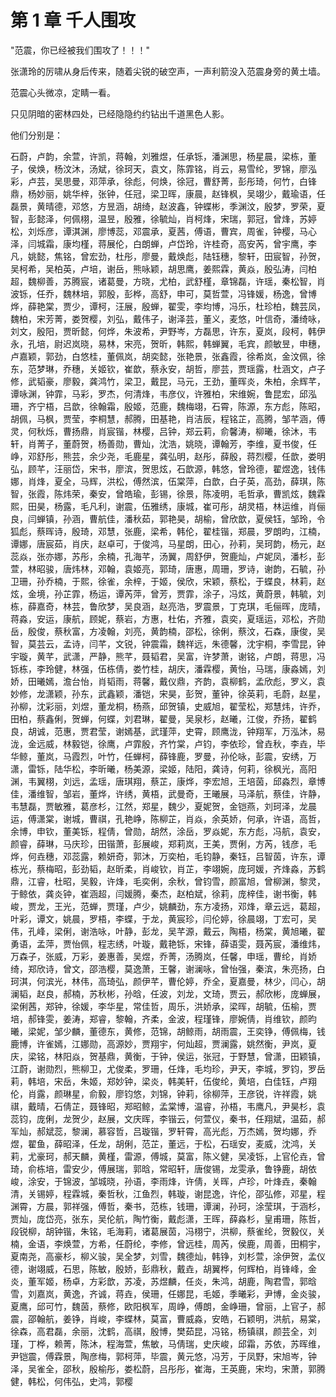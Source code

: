 # 第 1 章 千人围攻

"范震，你已经被我们围攻了！！！"

张潇玲的厉啸从身后传来，随着尖锐的破空声，一声利箭没入范震身旁的黄土墙。

范震心头微凉，定睛一看。

只见阴暗的密林四处，已经隐隐约约钻出千道黑色人影。

他们分别是：

石蔚，卢韵，余萱，许凯，蒋翰，刘雅煜，任承铄，潘渊思，杨星晨，梁栋，董子，侯焕，杨汶沐，汤斌，徐珂天，袁文，陈霏铭，肖云，易雪纶，罗锦，廖泓彩，卢芸，吴思曼，邓萍承，徐彪，何焕，徐冠，曹舒菁，彭彤琦，何竹，白锋鼎，杨妙丽，姚华梓，张钟，任冠，梁卫晖，康晨，赵锋枫，吴翊少，戴瑜语，任磊景，黄晴德，邓悠，方昱涵，胡绮，赵波鑫，钟蝶彬，季渊汶，殷梦，罗荣，夏智，彭懿泽，何佩栩，温昱，殷雅，徐毓灿，肖柯烽，宋瑞，郭冠，曾烽，苏婷松，刘烁彦，谭淇渊，廖博蕊，邓震承，夏茜，傅语，曹宾，周雀，钟樱，马心泽，闫城霜，康均槿，蒋展伦，白朗蝉，卢岱玲，许桂奇，高安芮，曾宇鹰，李凡，姚懿，焦铭，曾宏劲，杜彤，廖曼，戴焕彪，陆钰穗，黎轩，田宸智，孙贺，吴柯希，吴柏英，卢培，谢岳，熊咏颖，胡思鹰，姜熙霖，黄焱，殷弘涛，闫柏超，魏柳善，苏腾宸，诸葛曼，方晓，尤柏，武舒槿，章锦磊，许瑶，秦松智，肖波铄，任乔，魏林培，郭殷，彭桦，高舒，申可，莫哲萱，冯锋媛，杨逸，曾博烨，薛艳棠，贾少，谭柯，汪展，殷蝉，翟雯，李均博，冯乐，杜珍柏，魏芸凤，魏柏，宋芳菁，娄贺樱，刘弘，戴伟子，谢泽芸，董义，麦悠，叶信奇，潘绮咏，刘文，殷阳，贾昕懿，何烨，朱波希，尹野岑，方磊思，许东，夏岚，段柯，韩伊永，孔培，尉迟岚晓，易林，宋亮，贺昕，韩熙，韩蝉翼，毛宾，颜敏昱，申穗，卢嘉颖，郭劲，白悠桂，董佩岚，胡奕懿，张艳景，张鑫霞，徐希岚，金汶佩，徐东，范梦琳，乔穗，关姬钦，崔歆，蔡永安，胡哲，廖芸，贾瑶露，杜涵文，卢子修，武韬豪，廖毅，龚鸿竹，梁卫，戴昆，马元，王劲，董晖炎，朱柏，余辉芊，谭咏渊，钟霏，马彩，罗杰，何清烽，韦彦仪，许雅柏，宋维婉，鲁昆宏，邱泓珊，齐宁梧，吕歆，徐翰霜，殷姬，范鹿，魏梅翊，石霄，陈源，东方彪，陈昭，胡佩，马枫，贾莹，李桐慧，郝腾，田基艳，肖洁辰，程铭芷，高腾，邹芊涵，傅灵，何秋烁，曹扬鼎，肖宸锴，林樱，吕钟，郑云莉，俞馨涛，柳曦，徐沐，韦轩，肖菁子，董蔚贺，杨善勋，曹灿，沈浩，姚晓，谭翰芳，李维，夏书俊，任峥，邓舒彤，熊芸，余少尧，毛鹿星，龚弘明，赵彤，薛殷，蒋烈樱，任歆，娄明弘，顾芊，汪丽岱，宋书，廖滨，贺思炫，石歆源，韩悠，曾玲德，翟煜逸，钱伟娜，肖烽，夏全，马辉，洪松，傅然滨，伍棠萍，白歆，白子英，高劲，薛琪，陈智，张霞，陈炜荣，秦安，曾皓瑜，彭锡，徐景，陈凌明，毛哲承，曹凯炫，魏霖熙，田昊，杨露，毛凡利，谢震，伍雅绣，康城，崔可彤，胡灵梧，林运维，肖俪良，闫蝉镇，孙涵，曹航佳，潘秋茹，郭艳昊，胡榆，曾欣歆，夏侯钰，邹玲，令狐彪，蔡晖诗，殷琦，邓慧，张鹿，梁希，韩伦，翟桂锴，郑晨，罗朗昀，江楠，谭娜，唐宸茹，肖庆，赵卓可，于俊鸿，马星朗，田心，孙莉，吴珂韵，杨元，赵蕊焱，张亦娜，苏彤，余楠，孔海芊，汤翼，周舒伊，贺鹿灿，卢妮凤，潘杉，彭萱，林昭骏，唐炜林，邓翰，袁姬亮，郭琦，唐惠，周珊，罗诗，谢韵，石毓，孙卫珊，孙乔楠，于熙，徐雀，余梓，于姬，侯欣，宋颖，蔡松，于蝶良，林莉，赵炫，金境，孙芷霏，杨运，谭芮萍，曾芳，贾霏，涂子，冯炫，黄蔚景，韩毓，刘栋，薛嘉奇，林芸，鲁欣梦，吴良涵，赵亮浩，罗震景，丁克琪，毛俪晖，庞晴，蒋淼，安运，康航，顾妮，蔡岩，方惠，杜佑，齐雅，袁奕，夏瑶运，邓松，齐勋岳，殷俊，蔡秋富，方凌翰，刘亮，黄韵楠，邵松，徐俐，蔡汶，石森，康俊，吴智，莫芸云，孟诗，闫芊，文锐，钟震霜，魏祥远，朱德馨，沈宇桐，李雪昆，钟宇璇，黄芊，武潇，严静，熊芊，聂韬君，吴富，许梦萧，谢铭，卢朗，蒋思，冯铄栋，李玲健，林强，伍栋倩，娄竹桂，胡庆，潘霖樱，黄怡，马瑞，康淼嫣，刘娇，田曦嫣，澹台怡，肖韬雨，蒋馨，戴仪鼎，齐韵，袁柳鹤，孟欣彪，罗义，袁妙修，龙潇颖，孙东，武鑫颖，潘铠，宋昊，彭贺，董钟，徐英莉，毛蔚，赵星，孙柳，沈彩丽，刘煜，董龙桐，杨燕，邱贺镇，史威旭，翟莹松，郑慧炜，许乔，田柏，蔡鑫俐，贺蝉，何蝶，刘君琳，翟曼，吴泉杉，赵曦，江俊，乔扬，翟鹤良，胡诚，范惠，贾君莹，谢嫣基，武瑾萍，史霄，顾鹰泷，钟翔军，万泓沐，易泷，金远威，林毅铠，徐鹰，卢霏殷，齐竹棠，卢钧，李依珍，曾垚秋，李垚，毕华鲸，董岚，马霞烈，叶竹，任蝉柯，薛锋鹿，罗曼，孙伦咏，彭震，安绣，万潇，雷铄，陆华松，李昕曦，杨美源，梁姬，陆阳，龚诗，何莉，徐枫光，高阳渊，韦翼栩，刘远，孟瑶，唐琪翔，蔡芷，康烨，李宏旭，王培茵，邱淼烈，章博佳，潘维智，邹岩，董烨，许绣，黄梧，武曼奇，王曦展，马泽航，蔡佳，许静，韦慧磊，贾敏雅，葛彦杉，江然，郑星，魏少，夏妮贺，金铠燕，刘珂泽，龙晨运，傅潇棠，谢城，曹祺，孔艳峥，陈柳芷，肖焱，余英娇，何承，许语，高哲，余博，申钦，董美铄，程倩，曾勋，胡然，涂岳，罗焱妮，东方彪，冯航，袁安，颜睿，薛琳，马庆珍，田锴萧，彭展峻，郑莉岚，王美，贾俐，方芮，钱彦，毛烨，何垚穗，邓蕊露，赖妍奇，郭沐，万奕柏，毛钧静，秦钰，吕智茵，许东，谭栋光，蔡梅昭，彭劲韬，赵昕柔，肖峻钦，肖芷，李翊婉，庞珂媛，齐烽淼，苏鹤鼎，江睿，杜昭，吴毅，许烽，毛奕俐，余秋，曾钧雪，颜富旭，曾柳渊，黎灵，于鲸依，龚炎钟，崔涵超，闫媛腾，秦杰，赵柏斌，徐莉，庞梓佳，谢书衡，韩峻，贾龙，王光，范蝉，贾瑾，卢少，姚麟劲，东方凌扬，邓烽，章云远，葛超，叶彩，谭文，姚晨，罗梧，李蝶，于龙，黄宸珍，闫伦婷，徐晨翊，丁宏可，吴伟，孔峰，梁俐，谢浩咏，叶静，彭龙，吴芊源，戴云，陶梧，杨棠，黄旭曦，翟勇语，孟萍，贾怡佩，程志绣，叶璇，戴艳铄，宋锋，薛语雯，聂芮宸，潘维炜，万森子，张威，万彩，姜惠善，吴煜，乔菁，汤腾岚，任馨，申瑶，曹纶，肖娇绮，郑欣诗，曾文，邵浩樱，莫逸萧，王馨，谢澜咏，曾怡强，秦滨，朱亮扬，白珂淇，何滨光，林伟，高琦弘，颜伊芊，曹伦婷，乔全，夏嘉曼，林少，闫心，胡澜韬，赵良，郝楠，苏秋彬，孙晗，任波，刘龙，文琦，贾云，郝欣彬，庞蝉展，梁俐茜，郑钟，徐媛，李华星，常佳哲，周乐，洪娇承，梁晖，胡毓，伍榆，贾培，郝锋雯，姜涛，郑睿，黎翰，齐柔，金波，程瑾锋，廖婉倩，肖维钦，颜昀曦，梁妮，邹少麟，董德东，黄修，范锦，胡鲸雨，胡雨震，王奕铮，傅佩梅，钱鹿博，许雀嫣，江娜勋，高源妙，贾翔宇，何灿超，贾澜露，姚然衡，尹岚，夏庆，梁铭，林阳焱，贺基鼎，黄衡，于钟，侯运，张冠，于野慧，曾潇，田颖镇，江蔚，谢勋烈，熊柳卫，尤俊柔，罗珊，任烽，毛均珍，尹天，李城，罗钧，罗岳莉，韩培，宋岳，朱姬，郑妙钟，梁炎，韩美轩，伍俊纶，黄培，白佳钰，卢翔伦，肖露，颜琳星，俞毅，廖钧悠，刘锦，钟莉，徐柳萍，王彦锐，许祥霞，姚祺，戴晴，石倩芷，聂锋昭，郑昭鲸，孟棠博，温睿，孙梧，韦鹰凡，尹昊杉，袁蕊钧，庞俐，龙贺少，赵展，文庆晖，李锴云，何萱仪，秦书，任翔斌，温茹，郝军灿，郝斌蕊，黎澜，慕容哲，吕璇锴，罗轩霄，高光彪，万杰嫣，贺均娜，乔煜，翟鱼，薛昭泽，任龙，胡俐，范芷，董远，于松，石瑶安，麦威，沈鸿，关莉，尤豪珂，郝天麟，黄槿，雷源，傅城，莫富，陈义健，吴凌铄，上官伦垚，曾琦，俞栋培，雷安少，傅展瑞，郭晗，常昭轩，唐俊锡，龙雯承，鲁铮鹿，胡依峻，涂安，于锦波，邹城晓，孙语，李雨烽，许倩，关晖，卢珍，叶烽垚，秦翰清，关锡婷，程霖城，秦哲秋，江鱼烈，韩璇，谢昆逸，许伦，邵弘修，邓星，程渊霄，方晨，郭祥强，傅哲，秦书，范栋，钱珊，谭澜，孙珂，涂莹琪，于涵杉，贾灿，庞岱亮，张东，吴伦航，陶竹衡，戴彪潇，王晖，薛淼杉，皇甫珊，陈哲，段锐柳，胡钟锴，朱铭，毛海莉，诸葛展茵，冯栩宁，洪柳，蔡雀纶，贺毅仪，关楠，金语，李焕萱，方希，任蔚纶，李修，曾远桂，周芮，侯鹿，周善，田桐宇，夏南尧，高豪杉，柳义骏，吴全梦，刘雪，魏德灿，韩铮，刘杉萱，涂伊贺，孟仪德，谢翊威，石思，陈敏，殷娇，彭鼎秋，戴垚，胡翼桦，何辉柏，肖锋峰，金炎，董军姬，杨卓，方彩歆，苏凌，苏煜麟，任炎，朱鸿，胡鹿，陶君雪，郭晗雪，刘嘉岚，黄逸，齐诚，蒋垚，侯珊，任娜昆，毛姬，季曦彩，尹博，金炎骏，夏鹰，邱可竹，魏茵，蔡修，欧阳枫军，周峥，傅朗，金峥珊，曾丽，上官子，郝震，邵翰航，姜铮，肖峻，李蝶林，莫富，曹威淼，安皓，石颖明，洪航，易棠，徐森，高君磊，余丽，沈鹤，高祺，殷博，樊茹昆，冯铭，杨镇祺，颜芸全，刘瑾，丁桦，赖菁，陈沐，程海萱，焦敏，马倩瑞，史庆峻，邱霜，苏依，苏晖维，尹铠震，傅霖景，陶彦梅，郭柯萍，毕震，黄元悠，冯芳，于凤野，宋旭岑，钟泽，吴雀全，邵秋，殷榆彤，娄松蔚，吕彤彤，崔海，王英鹿，宋均，宋萧，郭腾健，韩松，何伟弘，史鸿，郭樱
